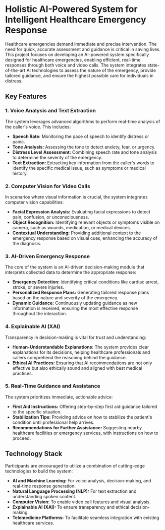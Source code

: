 # Holistic AI-Powered System for Intelligent Healthcare Emergency Response

Healthcare emergencies demand immediate and precise intervention. The need for quick, accurate assessment and guidance is critical in saving lives. This project focuses on developing an AI-powered system specifically designed for healthcare emergencies, enabling efficient, real-time responses through both voice and video calls. The system integrates state-of-the-art AI technologies to assess the nature of the emergency, provide tailored guidance, and ensure the highest possible care for individuals in distress.

## Key Features

### 1. **Voice Analysis and Text Extraction**
The system leverages advanced algorithms to perform real-time analysis of the caller's voice. This includes:
- **Speech Rate:** Monitoring the pace of speech to identify distress or panic.
- **Tone Analysis:** Assessing the tone to detect anxiety, fear, or urgency.
- **Distress Level Assessment:** Combining speech rate and tone analysis to determine the severity of the emergency.
- **Text Extraction:** Extracting key information from the caller's words to identify the specific medical issue, such as symptoms or medical history.

### 2. **Computer Vision for Video Calls**
In scenarios where visual information is crucial, the system integrates computer vision capabilities:
- **Facial Expression Analysis:** Evaluating facial expressions to detect pain, confusion, or unconsciousness.
- **Object Recognition:** Identifying relevant objects or symptoms visible on camera, such as wounds, medication, or medical devices.
- **Contextual Understanding:** Providing additional context to the emergency response based on visual cues, enhancing the accuracy of the diagnosis.

### 3. **AI-Driven Emergency Response**
The core of the system is an AI-driven decision-making module that interprets collected data to determine the appropriate response:
- **Emergency Detection:** Identifying critical conditions like cardiac arrest, stroke, or severe injuries.
- **Personalized Response Plans:** Generating tailored response plans based on the nature and severity of the emergency.
- **Dynamic Guidance:** Continuously updating guidance as new information is received, ensuring the most effective response throughout the interaction.

### 4. **Explainable AI (XAI)**
Transparency in decision-making is vital for trust and understanding:
- **Human-Understandable Explanations:** The system provides clear explanations for its decisions, helping healthcare professionals and callers comprehend the reasoning behind the guidance.
- **Ethical AI Practices:** Ensuring that AI recommendations are not only effective but also ethically sound and aligned with best medical practices.

### 5. **Real-Time Guidance and Assistance**
The system prioritizes immediate, actionable advice:
- **First Aid Instructions:** Offering step-by-step first aid guidance tailored to the specific situation.
- **Stabilization Tips:** Providing advice on how to stabilize the patient's condition until professional help arrives.
- **Recommendations for Further Assistance:** Suggesting nearby healthcare facilities or emergency services, with instructions on how to proceed.

## Technology Stack

Participants are encouraged to utilize a combination of cutting-edge technologies to build the system:
- **AI and Machine Learning:** For voice analysis, decision-making, and real-time response generation.
- **Natural Language Processing (NLP):** For text extraction and understanding spoken content.
- **Computer Vision:** To enable video call features and visual analysis.
- **Explainable AI (XAI):** To ensure transparency and ethical decision-making.
- **Telemedicine Platforms:** To facilitate seamless integration with existing healthcare services.
